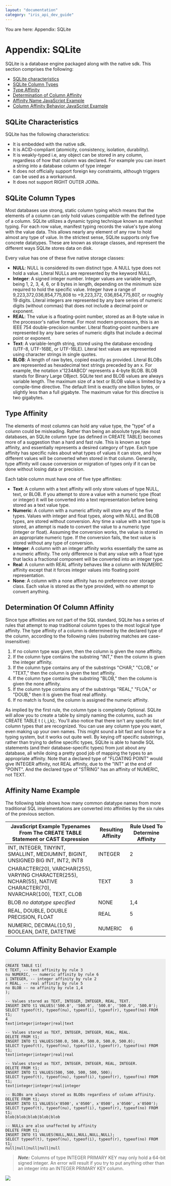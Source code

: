 ```yaml
---
layout: "documentation"
category: "iris_api_dev_guide"
---
```

                            

You are here: Appendix: SQLite

Appendix: SQLite
================

SQLite is a database engine packaged along with the native sdk. This section comprises the following:

*   [SQLite characteristics](#sqlite-characteristics)
*   [SQLite Column Types](#sqlite-column-types)
*   [Type Affinity](#type-affinity)
*   [Determination of Column Affinity](#determination-of-column-affinity)
*   [Affinity Name JavaScript Example](#affinity-name-example)
*   [Column Affinity Behavior JavaScript Example](#column-affinity-behavior-example)

SQLite Characteristics
----------------------

SQLite has the following characteristics:

*   It is embedded with the native sdk.
*   It is ACID-compliant (atomicity, consistency, isolation, durability).
*   It is weakly-typed i.e, any object can be stored in any column, regardless of how that column was declared. For example you can insert a string into a database column of type integer
*   It does not officially support foreign key constraints, although triggers can be used as a workaround.
*   It does not support RIGHT OUTER JOINs.

SQLite Column Types
-------------------

Most databases use strong, static column typing which means that the elements of a column can only hold values compatible with the defined type of a column. SQLite utilizes a dynamic typing technique known as manifest typing. For each row value, manifest typing records the value's type along with the value data. This allows nearly any element of any row to hold almost any type of value. In the strictest sense, SQLite supports only five concrete datatypes. These are known as storage classes, and represent the different ways SQLite stores data on disk.

Every value has one of these five native storage classes:

*   **NULL**: NULL is considered its own distinct type. A NULL type does not hold a value. Literal NULLs are represented by the keyword NULL.
*   **Integer**: A signed integer number. Integer values are variable length, being 1, 2, 3, 4, 6, or 8 bytes in length, depending on the minimum size required to hold the specific value. Integer have a range of 9,223,372,036,854,775,808 to +9,223,372, 036,854,775,807, or roughly 19 digits. Literal integers are represented by any bare series of numeric digits (without commas) that does not include a decimal point or exponent.
*   **REAL**: The value is a floating-point number, stored as an 8-byte value in the processor's native format. For most modern processors, this is an IEEE 754 double-precision number. Literal floating-point numbers are represented by any bare series of numeric digits that include a decimal point or exponent.
*   **Text**: A variable-length string, stored using the database encoding (UTF-8, UTF-16BE, or UTF-16LE). Literal text values are represented using character strings in single quotes.
*   **BLOB**: A length of raw bytes, copied exactly as provided. Literal BLOBs are represented as hexadecimal text strings preceded by an x. For example, the notation x'1234ABCD' represents a 4-byte BLOB. BLOB stands for Binary Large OBject. SQLite text and BLOB values are always variable length. The maximum size of a text or BLOB value is limited by a compile-time directive. The default limit is exactly one billion bytes, or slightly less than a full gigabyte. The maximum value for this directive is two gigabytes.

Type Affinity
-------------

The elements of most columns can hold any value type, the "type" of a column could be misleading. Rather than being an absolute type,like most databases, an SQLite column type (as defined in CREATE TABLE) becomes more of a suggestion than a hard and fast rule. This is known as type affinity, and essentially represents a desired category of type. Each type affinity has specific rules about what types of values it can store, and how different values will be converted when stored in that column. Generally, type affinity will cause conversion or migration of types only if it can be done without losing data or precision.

Each table column must have one of five type affinities:

*   **Text**: A column with a text affinity will only store values of type NULL, text, or BLOB. If you attempt to store a value with a numeric type (float or integer) it will be converted into a text representation before being stored as a text value type.
*   **Numeric**: A column with a numeric affinity will store any of the five types. Values with integer and float types, along with NULL and BLOB types, are stored without conversion. Any time a value with a text type is stored, an attempt is made to convert the value to a numeric type (integer or float). Assuming the conversion works, the value is stored in an appropriate numeric type. If the conversion fails, the text value is stored without any type of conversion.
*   **Integer**: A column with an integer affinity works essentially the same as a numeric affinity. The only difference is that any value with a float type that lacks a fractional component will be converted into an integer type.
*   **Real**: A column with REAL affinity behaves like a column with NUMERIC affinity except that it forces integer values into floating point representation.
*   **None**: A column with a none affinity has no preference over storage class. Each value is stored as the type provided, with no attempt to convert anything.

Determination Of Column Affinity
--------------------------------

Since type affinities are not part of the SQL standard, SQLite has a series of rules that attempt to map traditional column types to the most logical type affinity. The type affinity of a column is determined by the declared type of the column, according to the following rules (substring matches are case-insensitive):

1.  If no column type was given, then the column is given the none affinity.
2.  If the column type contains the substring "INT," then the column is given the integer affinity.
3.  If the column type contains any of the substrings "CHAR," "CLOB," or "TEXT," then the column is given the text affinity.
4.  If the column type contains the substring "BLOB," then the column is given the none affinity.
5.  If the column type contains any of the substrings "REAL," "FLOA," or "DOUB," then it is given the float real affinity.
6.  If no match is found, the column is assigned the numeric affinity.

As implied by the first rule, the column type is completely Optional. SQLite will allow you to create a table by simply naming the columns, such as CREATE TABLE t ( i, j,k);. You'll also notice that there isn't any specific list of column types that are recognized. You can use any column type you want, even making up your own names. This might sound a bit fast and loose for a typing system, but it works out quite well. By keying off specific substrings, rather than trying to define specific types, SQLite is able to handle SQL statements (and their database-specific types) from just about any database, all while doing a pretty good job of mapping the types to an appropriate affinity. Note that a declared type of "FLOATING POINT" would give INTEGER affinity, not REAL affinity, due to the "INT" at the end of "POINT". And the declared type of "STRING" has an affinity of NUMERIC, not TEXT.

Affinity Name Example
---------------------

The following table shows how many common datatype names from more traditional SQL implementations are converted into affinities by the six rules of the previous section.

  
| JavaScript Example Typenames From The CREATE TABLE Statement or CAST Expression | Resulting Affinity | Rule Used To Determine Affinity |
| --- | --- | --- |
| INT, INTEGER, TINYINT, SMALLINT, MEDIUMINT, BIGINT, UNSIGNED BIG INT, INT2, INT8 | INTEGER | 2 |
| CHARACTER(20), VARCHAR(255), VARYING CHARACTER(255), NCHAR(55), NATIVE CHARACTER(70), NVARCHAR(100), TEXT, CLOB | TEXT | 3 |
| BLOB _no datatype specified_ | NONE | 1,4 |
| REAL, DOUBLE, DOUBLE PRECISION, FLOAT | REAL | 5 |
| NUMERIC, DECIMAL(10,5) , BOOLEAN, DATE, DATETIME | NUMERIC | 6 |

Column Affinity Behavior Example
--------------------------------

<pre><code style="display:block;background-color:#eee;">
CREATE TABLE t1(
t TEXT, -- text affinity by rule 3
nu NUMERIC, -- numeric affinity by rule 6
i INTEGER, -- integer affinity by rule 2
r REAL, -- real affinity by rule 5
no BLOB -- no affinity by rule 1,4
);

-- Values stored as TEXT, INTEGER, INTEGER, REAL, TEXT.
INSERT INTO t1 VALUES('500.0', '500.0', '500.0', '500.0', '500.0');
SELECT typeof(t), typeof(nu), typeof(i), typeof(r), typeof(no) FROM t1;
4
text|integer|integer|real|text

-- Values stored as TEXT, INTEGER, INTEGER, REAL, REAL.
DELETE FROM t1;
INSERT INTO t1 VALUES(500.0, 500.0, 500.0, 500.0, 500.0);
SELECT typeof(t), typeof(nu), typeof(i), typeof(r), typeof(no) FROM t1;
text|integer|integer|real|real

-- Values stored as TEXT, INTEGER, INTEGER, REAL, INTEGER.
DELETE FROM t1;
INSERT INTO t1 VALUES(500, 500, 500, 500, 500);
SELECT typeof(t), typeof(nu), typeof(i), typeof(r), typeof(no) FROM t1;
text|integer|integer|real|integer

-- BLOBs are always stored as BLOBs regardless of column affinity.
DELETE FROM t1;
INSERT INTO t1 VALUES(x'0500', x'0500', x'0500', x'0500', x'0500');
SELECT typeof(t), typeof(nu), typeof(i), typeof(r), typeof(no) FROM t1;
blob|blob|blob|blob|blob

-- NULLs are also unaffected by affinity
DELETE FROM t1;
INSERT INTO t1 VALUES(NULL,NULL,NULL,NULL,NULL);
SELECT typeof(t), typeof(nu), typeof(i), typeof(r), typeof(no) FROM t1;
null|null|null|null|null
</code></pre>

> **_Note:_** Columns of type INTEGER PRIMARY KEY may only hold a 64-bit signed integer. An error will result if you try to put anything other than an integer into an INTEGER PRIMARY KEY column.

![](resources/prettify/onload.png)
